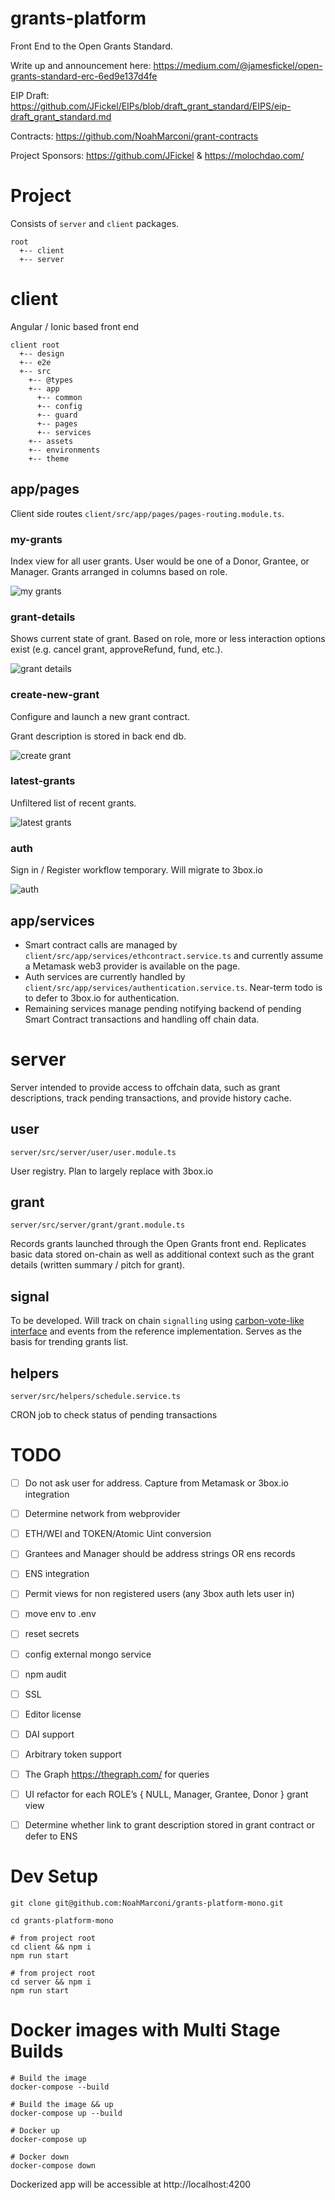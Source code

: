 # grants-platform

Front End to the Open Grants Standard. 

Write up and announcement here: https://medium.com/@jamesfickel/open-grants-standard-erc-6ed9e137d4fe

EIP Draft: https://github.com/JFickel/EIPs/blob/draft_grant_standard/EIPS/eip-draft_grant_standard.md

Contracts: https://github.com/NoahMarconi/grant-contracts

Project Sponsors: https://github.com/JFickel & https://molochdao.com/


# Project 

Consists of `server` and `client` packages. 

```
root
  +-- client
  +-- server
```

# client

Angular / Ionic based front end

```
client root
  +-- design
  +-- e2e
  +-- src
    +-- @types
    +-- app
      +-- common
      +-- config
      +-- guard
      +-- pages
      +-- services
    +-- assets
    +-- environments
    +-- theme
```

## app/pages

Client side routes `client/src/app/pages/pages-routing.module.ts`.

### my-grants

Index view for all user grants. User would be one of a Donor, Grantee, or Manager. Grants arranged in columns based on role.

![my grants](docs/mygrants.png)


### grant-details

Shows current state of grant. Based on role, more or less interaction options exist (e.g. cancel grant, approveRefund, fund, etc.).

![grant details](docs/grantdetail.png)



### create-new-grant

Configure and launch a new grant contract.

Grant description is stored in back end db.

![create grant](docs/create.png)



### latest-grants

Unfiltered list of recent grants. 

![latest grants](docs/latest.png)


### auth

Sign in / Register workflow temporary. Will migrate to 3box.io

![auth](docs/auth.png)


## app/services

  - Smart contract calls are managed by `client/src/app/services/ethcontract.service.ts` and currently assume a Metamask web3 provider is available on the page.
  - Auth services are currently handled by `client/src/app/services/authentication.service.ts`. Near-term todo is to defer to 3box.io for authentication.
  - Remaining services manage pending notifying backend of pending Smart Contract transactions and handling off chain data.





# server

Server intended to provide access to offchain data, such as grant descriptions, track pending transactions, and provide history cache.


## user

`server/src/server/user/user.module.ts`

User registry. Plan to largely replace with 3box.io

## grant

`server/src/server/grant/grant.module.ts`

Records grants launched through the Open Grants front end. Replicates basic data stored on-chain as well as additional context such as the grant details (written summary / pitch for grant).


## signal

To be developed. Will track on chain `signalling` using [carbon-vote-like interface](https://github.com/NoahMarconi/grant-contracts/blob/master/contracts/ISignal.sol) and events from the reference implementation. Serves as the basis for trending grants list.

## helpers

`server/src/helpers/schedule.service.ts`

CRON job to check status of pending transactions


# TODO

  - [ ] Do not ask user for address. Capture from Metamask or 3box.io integration
  - [ ] Determine network from webprovider
  - [ ] ETH/WEI and TOKEN/Atomic Uint conversion
  - [ ] Grantees and Manager should be address strings OR ens records
  - [ ] ENS integration
  - [ ] Permit views for non registered users (any 3box auth lets user in)
  - [ ] move env to .env
  - [ ] reset secrets
  - [ ] config external mongo service
  - [ ] npm audit
  - [ ] SSL
  - [ ] Editor license
  - [ ] DAI support
  - [ ] Arbitrary token support
  - [ ] The Graph https://thegraph.com/ for queries
  - [ ] UI refactor for each ROLE’s { NULL, Manager, Grantee, Donor } grant view
  - [ ] Determine whether link to grant description stored in grant contract or defer to ENS




# Dev Setup

```{sh}
git clone git@github.com:NoahMarconi/grants-platform-mono.git

cd grants-platform-mono

# from project root
cd client && npm i
npm run start

# from project root
cd server && npm i
npm run start
```


# Docker images with Multi Stage Builds

```{sh}
# Build the image
docker-compose --build

# Build the image && up
docker-compose up --build

# Docker up
docker-compose up

# Docker down
docker-compose down
```
Dockerized app will be accessible at http://localhost:4200